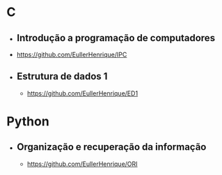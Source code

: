 # C

- ## Introdução a programação de computadores

 - https://github.com/EullerHenrique/IPC

- ## Estrutura de dados 1

  - https://github.com/EullerHenrique/ED1

# Python

- ## Organização e recuperação da informação

  - https://github.com/EullerHenrique/ORI
